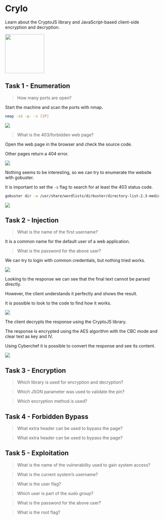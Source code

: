 # Crylo

Learn about the CryptoJS library and JavaScript-based client-side encryption and decryption.

<Image src="https://tryhackme-images.s3.amazonaws.com/room-icons/af0e7c2109847033d31d273498657526.png" width="128" />

## Task 1 - Enumeration

> How many ports are open?

Start the machine and scan the ports with nmap.

```bash
nmap -sS -p- -v [IP]
```

<Image src="/images/writeups/thm/challenges/crylo/nmap.png" />

> What is the 403/forbidden web page?

Open the web page in the browser and check the source code.

Other pages return a 404 error.

<Image src="/images/writeups/thm/challenges/crylo/homepage.png" />

Nothing seems to be interesting, so we can try to enumerate the website with gobuster.

It is important to set the `-s` flag to search for at least the 403 status code.

```bash
gobuster dir -w /usr/share/wordlists/dirbuster/directory-list-2.3-medium.txt -x php,txt,html,css,js -q -s "200,403" -u [URL]
```

<Image src="/images/writeups/thm/challenges/crylo/gobuster.png" />

## Task 2 - Injection

> What is the name of the first username?

It is a common name for the default user of a web application.

> What is the password for the above user?

We can try to login with common credentials, but nothing tried works.

<Image src="/images/writeups/thm/challenges/crylo/login.png" />

Looking to the response we can see that the final text cannot be parsed directly.

However, the client understands it perfectly and shows the result.

It is possible to look to the code to find how it works.

<Image src="/images/writeups/thm/challenges/crylo/code-login.png" />

The client decrypts the response using the CryptoJS library.

The response is encrypted using the AES algorithm with the CBC mode and clear text as key and IV.

Using Cyberchef it is possible to convert the response and see its content.

<Image src="/images/writeups/thm/challenges/crylo/decrypt-response.png" />

## Task 3 - Encryption

> Which library is used for encryption and decryption?

> Which JSON parameter was used to validate the pin?

> Which encryption method is used?

## Task 4 - Forbidden Bypass

> What extra header can be used to bypass the page?

> What extra header can be used to bypass the page?

## Task 5 - Exploitation

> What is the name of the vulnerability used to gain system access?

> What is the current system’s username?

> What is the user flag?

> Which user is part of the sudo group?

> What is the password for the above user?

> What is the root flag?
